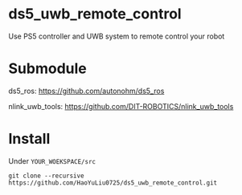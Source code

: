 # ds5_uwb_remote_control

Use PS5 controller and UWB system to remote control your robot 

# Submodule

ds5_ros: https://github.com/autonohm/ds5_ros

nlink_uwb_tools: https://github.com/DIT-ROBOTICS/nlink_uwb_tools

# Install

Under `YOUR_WOEKSPACE/src`

    git clone --recursive https://github.com/HaoYuLiu0725/ds5_uwb_remote_control.git
